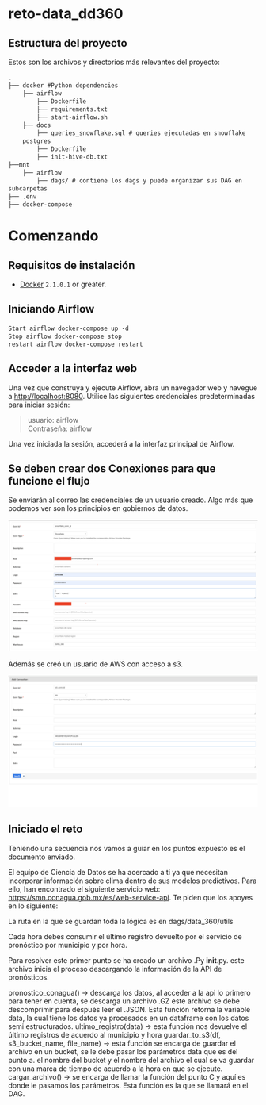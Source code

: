 # reto-data_dd360
## Estructura del proyecto

Estos son los archivos y directorios más relevantes del proyecto:
```
.
├── docker #Python dependencies
    ├── airflow
        ├── Dockerfile
        ├── requirements.txt
        ├── start-airflow.sh
    ├── docs
        ├── queries_snowflake.sql # queries ejecutadas en snowflake
    postgres
        ├── Dockerfile
        ├── init-hive-db.txt
├──mnt
    ├── airflow
        ├── dags/ # contiene los dags y puede organizar sus DAG en subcarpetas 
├── .env
├── docker-compose
```
# Comenzando

## Requisitos de instalación

- [Docker](https://docs.docker.com/install/) `2.1.0.1` or greater.

## Iniciando Airflow 
```
Start airflow docker-compose up -d   
Stop airflow docker-compose stop
restart airflow docker-compose restart
```

## Acceder a la interfaz web

Una vez que construya y ejecute Airflow, abra un navegador web y navegue a [http://localhost:8080](http://localhost:8080).
Utilice las siguientes credenciales predeterminadas para iniciar sesión:

> usuario: airflow  
> Contraseña: airflow

Una vez iniciada la sesión, accederá a la interfaz principal de Airflow.

## Se deben crear dos Conexiones para que funcione el flujo 

Se enviarán al correo las credenciales de un usuario creado.
Algo más que podemos ver son los principios en gobiernos de datos.

![conexión de Snowflake](https://github.com/CristianUrcuqui/reto-data_dd360/blob/master/docker/docs/img/conexion_sf.png)

Además se creó un usuario de AWS con acceso a s3.

![conexción de s3](https://github.com/CristianUrcuqui/reto-data_dd360/blob/master/docker/docs/img/s3_conn.png)

##  Iniciado el reto 

Teniendo una secuencia nos vamos a guiar en los puntos expuesto es el documento enviado.

El equipo de Ciencia de Datos se ha acercado a ti ya que necesitan incorporar información
sobre clima dentro de sus modelos predictivos. Para ello, han encontrado el siguiente servicio
web: https://smn.conagua.gob.mx/es/web-service-api. Te piden que los apoyes en lo siguiente:

La ruta en la que se guardan toda la lógica es en dags/data_360/utils

Cada hora debes consumir el último registro devuelto por el servicio de pronóstico por municipio y por hora.

Para resolver este primer punto se ha creado un archivo .Py  __init__.py. 
este archivo inicia el proceso descargando la información de la API de pronósticos.

pronostico_conagua() -> descarga los datos, al acceder a la api lo primero para tener en cuenta, se descarga un archivo .GZ este archivo se debe descomprimir para después leer el .JSON. Esta función retorna la variable data, la cual tiene los datos ya procesados en un dataframe con los datos semi estructurados.
ultimo_registro(data) -> esta función nos devuelve el último registros de acuerdo al municipio y hora 
guardar_to_s3(df, s3_bucket_name, file_name) -> esta función se encarga de guardar el archivo en un bucket, se le debe pasar los parámetros data que es del punto a. el nombre del bucket y el nombre del archivo el cual se va guardar con una marca de tiempo de acuerdo a la hora en que se ejecute.
cargar_archivo() -> se encarga de llamar la función del punto C y aquí es donde le pasamos los parámetros. Esta función es la que se llamará en el DAG. 


